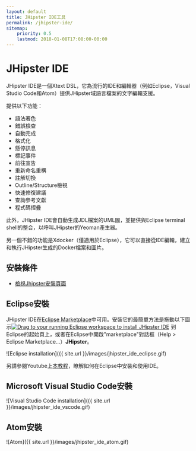 ```yaml
---
layout: default
title: JHipster IDE工具
permalink: /jhipster-ide/
sitemap:
    priority: 0.5
    lastmod: 2018-01-08T17:08:00-00:00
---
```


# <i class="fa fa-object-group"></i> JHipster IDE

JHipster IDE是一個Xtext DSL，它為流行的IDE和編輯器（例如Eclipse，Visual Studio Code和Atom）提供JHipster域語言檔案的文字編輯支援。

提供以下功能：

- 語法著色
- 錯誤檢查
- 自動完成
- 格式化
- 懸停訊息
- 標記事件
- 前往宣告
- 重新命名重構
- 註解切換
- Outline/Structure檢視
- 快速修復建議
- 查詢參考文獻
- 程式碼摺疊

此外，JHipster IDE會自動生成JDL檔案的UML圖，並提供與Eclipse terminal shell的整合，以呼叫JHipster的Yeoman產生器。

另一個不錯的功能是Xdocker（僅適用於Eclipse），它可以直接從IDE編輯，建立和執行JHipster生成的Docker檔案和圖片。

## 安裝條件
- [檢視Jhipster安裝頁面](https://www.jhipster.tech/installation/)

## Eclipse安裝

JHipster IDE在[Eclipse Marketplace](https://marketplace.eclipse.org/content/jhipster-ide)中可用。安裝它的最簡單方法是拖動以下圖示<a href="http://marketplace.eclipse.org/marketplace-client-intro?mpc_install=3184658" class="drag" title="Drag to your running Eclipse workspace to install JHipster IDE"><img class="img-responsive" src="https://marketplace.eclipse.org/sites/all/themes/solstice/public/images/marketplace/btn-install.png" alt="Drag to your running Eclipse workspace to install JHipster IDE" /></a>
到Eclipse的起始頁上，或者在Eclipse中開啟"marketplace"對話框（Help > Eclipse Marketplace...）<b>JHipster</b>。

![Eclipse installation]({{ site.url }}/images/jhipster_ide_eclipse.gif)

另請參閱Youtube上<a href="https://www.youtube.com/embed/LERTahPqVjo">本教程</a>，瞭解如何在Eclipse中安裝和使用IDE。

## Microsoft Visual Studio Code安裝

![Visual Studio Code installation]({{ site.url }}/images/jhipster_ide_vscode.gif)

## Atom安裝

![Atom]({{ site.url }}/images/jhipster_ide_atom.gif)
